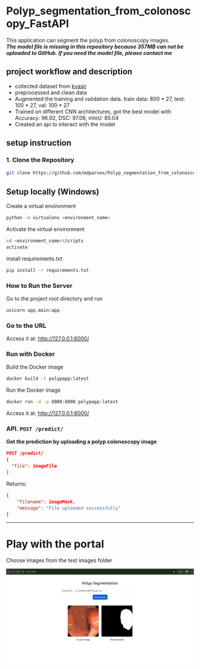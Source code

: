 # Polyp_segmentation_from_colonoscopy_FastAPI
This application can segment the polyp from colonoscopy images. <br />
***The model file is missing in this repository because 357MB can not be uploaded to GitHub. If you need the model file, please contact me***
## project workflow and description

- collected dataset from [kvasir](https://datasets.simula.no/kvasir/)
- preprocessed and clean data
- Augmented the training and validation data. train data: 800 * 27, test: 100 * 27, val: 100 * 27
- Trained on different CNN architectures, got the best model with Accuracy: 96.92, DSC: 97.06, mIoU: 85.04
- Created an api to interact with the model

## setup instruction

### 1. Clone the Repository

```bash
git clone https://github.com/mdparvex/Polyp_segmentation_from_colonoscopy_FastAPI.git

```

## Setup locally (Windows)
Create a virtual environment
```bash
python -m virtualenv <environment_name>
```
Activate the virtual environment
```bash
cd <environment_name>\Scripts
activate
```
install requirements.txt
```bash
pip install -r requirements.txt
```

### How to Run the Server
Go to the project root directory and run
```bash
uvicorn app.main:app
```
### Go to the URL
Access it at: http://127.0.0.1:8000/

### Run with Docker
Build the Docker image
```bash
docker build -t polypapp:latest
```
Run the Docker image
```bash
docker run -d -p 8000:8000 polypapp:latest
```

Access it at: http://127.0.0.1:8000/

### API. `POST /predict/`

**Get the prediction by uploading a polyp colonoscopy image**

```json
POST /predict/
{
  "file": imageFile
}
```

Returns:

```json
{
    "filename": imageMask,
    "message": "File uploaded successfully"
}
```

---

# Play with the portal
Choose images from the test images folder

![alt text](image-1.png)
